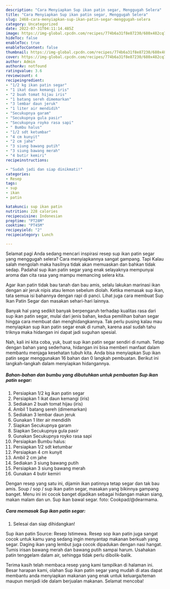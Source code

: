 ```yaml
---
description: "Cara Menyiapkan Sup ikan patin segar, Menggugah Selera"
title: "Cara Menyiapkan Sup ikan patin segar, Menggugah Selera"
slug: 2468-cara-menyiapkan-sup-ikan-patin-segar-menggugah-selera
category: Uncategorized
date: 2022-07-31T04:11:14.485Z
image: https://img-global.cpcdn.com/recipes/774b6a31f8e87230/680x482cq70/sup-ikan-patin-segar-foto-resep-utama.jpg
hideToc: false
enableToc: true
enableTocContent: false
thumbnail: https://img-global.cpcdn.com/recipes/774b6a31f8e87230/680x482cq70/sup-ikan-patin-segar-foto-resep-utama.jpg
cover: https://img-global.cpcdn.com/recipes/774b6a31f8e87230/680x482cq70/sup-ikan-patin-segar-foto-resep-utama.jpg
author: Admin
authorAv: notfound
ratingvalue: 3.6
reviewcount: 4
recipeingredient:
- "1/2 kg ikan patin segar"
- "1 ikat daun kemangi iris"
- "2 buah tomat hijau iris"
- "1 batang sereh dimemarkan"
- "3 lembar daun jeruk"
- "1 liter air mendidih"
- "Secukupnya garam"
- "Secukupnya gula pasir"
- "Secukupnya royko rasa sapi"
- " Bumbu halus"
- "1/2 sdt ketumbar"
- "4 cm kunyit"
- "2 cm jahe"
- "3 siung bawang putih"
- "3 siung bawang merah"
- "4 butir kemiri"
recipeinstructions:

- "Sudah jadi dan siap dinikmati!"
categories:
- Resep
tags:
- sup
- ikan
- patin

katakunci: sup ikan patin 
nutrition: 228 calories
recipecuisine: Indonesian
preptime: "PT28M"
cooktime: "PT45M"
recipeyield: "2"
recipecategory: Lunch

---
```



Selamat pagi Anda sedang mencari inspirasi resep sup ikan patin segar yang menggugah selera? Cara menyiapkannya sangat gampang. Tapi Kalau salah mengolah maka hasilnya tidak akan memuaskan dan bahkan tidak sedap. Padahal sup ikan patin segar yang enak selayaknya mempunyai aroma dan cita rasa yang mampu memancing selera kita.


Agar ikan patin tidak bau tanah dan bau amis, selalu lakukan marinasi ikan dengan air jeruk nipis atau lemon sebelum diolah. Ketika memasak sup ikan, tata semua isi bahannya dengan rapi di panci. Lihat juga cara membuat Sup Ikan Patin Segar dan masakan sehari-hari lainnya.

Banyak hal yang sedikit banyak berpengaruh terhadap kualitas rasa dari sup ikan patin segar, mulai dari jenis bahan, kedua pemilihan bahan segar hingga cara membuat dan menghidangkannya. Tak perlu pusing kalau mau menyiapkan sup ikan patin segar enak di rumah, karena asal sudah tahu triknya maka hidangan ini dapat jadi suguhan spesial.


Nah, kali ini kita coba, yuk, buat sup ikan patin segar sendiri di rumah. Tetap dengan bahan yang sederhana, hidangan ini bisa memberi manfaat dalam membantu menjaga kesehatan tubuh kita. Anda bisa menyiapkan Sup ikan patin segar menggunakan 16 bahan dan 0 langkah pembuatan. Berikut ini langkah-langkah dalam menyiapkan hidangannya.

<!--inarticleads1-->

##### Bahan-bahan dan bumbu yang dibutuhkan untuk pembuatan Sup ikan patin segar:

1. Persiapkan 1/2 kg ikan patin segar
1. Persiapkan 1 ikat daun kemangi (iris)
1. Sediakan 2 buah tomat hijau (iris)
1. Ambil 1 batang sereh (dimemarkan)
1. Sediakan 3 lembar daun jeruk
1. Gunakan 1 liter air mendidih
1. Siapkan Secukupnya garam
1. Siapkan Secukupnya gula pasir
1. Gunakan Secukupnya royko rasa sapi
1. Persiapkan  Bumbu halus:
1. Persiapkan 1/2 sdt ketumbar
1. Persiapkan 4 cm kunyit
1. Ambil 2 cm jahe
1. Sediakan 3 siung bawang putih
1. Persiapkan 3 siung bawang merah
1. Gunakan 4 butir kemiri


Dengan resep yang satu ini, dijamin ikan patinnya tetap segar dan tak bau amis. Soup / sop / sup ikan patin segar, masakan yang bikinnya gampang banget. Menu ini ini cocok banget dijadikan sebagai hidangan makan siang, makan malam dan un. Sup ikan bawal segar. foto: Cookpad/@dearmama. 

<!--inarticleads2-->

##### Cara memasak Sup ikan patin segar:


1. Selesai dan siap dihidangkan!

Sup ikan patin Source: Resep Istimewa. Resep sop ikan patin juga sangat cocok untuk kamu yang sedang ingin menyantap makanan berkuah yang segar. Daging ikan yang lembut juga cocok dipadukan dengan nasi hangat. Tumis irisan bawang merah dan bawang putih sampai harum. Usahakan patin tenggelam dalam air, sehingga tidak perlu dibolik-balik. 

Terima kasih telah membaca resep yang kami tampilkan di halaman ini. Besar harapan kami, olahan Sup ikan patin segar yang mudah di atas dapat membantu anda menyiapkan makanan yang enak untuk keluarga/teman maupun menjadi ide dalam berjualan makanan. Selamat mencoba!

